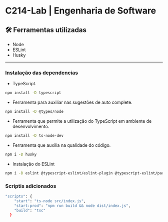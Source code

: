 # C214-Lab | Engenharia de Software

## 🛠️ Ferramentas utilizadas

- Node
- ESLint
- Husky

---

### Instalação das dependencias

- TypeScript.
~~~bash
npm install -D typescript
~~~

- Ferramenta para auxiliar nas sugestões de auto complete.
~~~bash
npm install -D @types/node
~~~

- Ferramenta que permite a utilização do TypeScript em ambiente de desenvolvimento.
~~~bash
npm install -D ts-node-dev
~~~

- Ferramenta que auxilia na qualidade do código.
~~~bash
npm i -D husky
~~~

- Instalação do ESLint
~~~bash
npm i -D eslint @typescript-eslint/eslint-plugin @typescript-eslint/parser eslint-config-standard
~~~

### Scriptis adicionados
~~~bash
"scripts": {
    "start": "ts-node src/index.js",
    "start:prod": "npm run build && node dist/index.js",
    "build": "tsc"
  }
~~~
